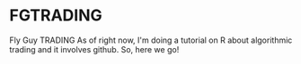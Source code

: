 # FGTRADING
Fly Guy TRADING
As of right now, I'm doing a tutorial on R about algorithmic trading and it involves github. So, here we go!
